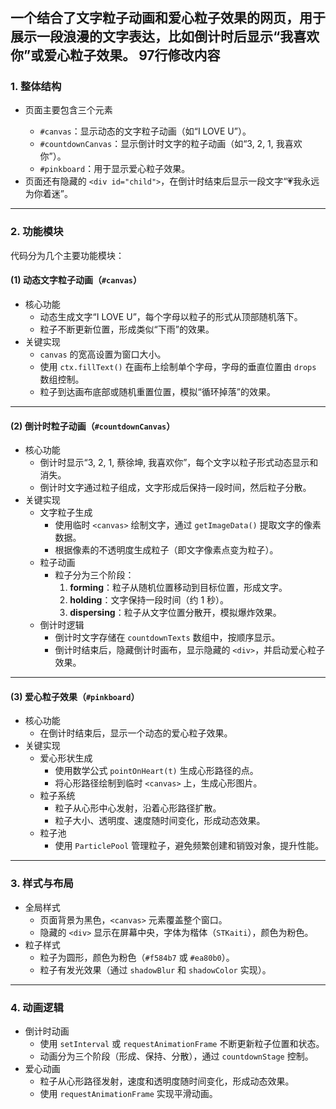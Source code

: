 # 

一个结合了**文字粒子动画**和**爱心粒子效果**的网页，用于展示一段浪漫的文字表达，比如倒计时后显示“我喜欢你”或爱心粒子效果。
97行修改内容
------

### **1. 整体结构**

- 页面主要包含三个<canvas>元素
  - `#canvas`：显示动态的文字粒子动画（如“I LOVE U”）。
  - `#countdownCanvas`：显示倒计时文字的粒子动画（如“3, 2, 1, 我喜欢你”）。
  - `#pinkboard`：用于显示爱心粒子效果。
- 页面还有隐藏的 `<div id="child">`，在倒计时结束后显示一段文字“💗我永远为你着迷”。

------

### **2. 功能模块**

代码分为几个主要功能模块：

#### **(1) 动态文字粒子动画（`#canvas`）**

- 核心功能
  - 动态生成文字“I LOVE U”，每个字母以粒子的形式从顶部随机落下。
  - 粒子不断更新位置，形成类似“下雨”的效果。
- 关键实现
  - `canvas` 的宽高设置为窗口大小。
  - 使用 `ctx.fillText()` 在画布上绘制单个字母，字母的垂直位置由 `drops` 数组控制。
  - 粒子到达画布底部或随机重置位置，模拟“循环掉落”的效果。

------

#### **(2) 倒计时粒子动画（`#countdownCanvas`）**

- 核心功能
  - 倒计时显示“3, 2, 1, 蔡徐坤, 我喜欢你”，每个文字以粒子形式动态显示和消失。
  - 倒计时文字通过粒子组成，文字形成后保持一段时间，然后粒子分散。
- 关键实现
  - 文字粒子生成
    - 使用临时 `<canvas>` 绘制文字，通过 `getImageData()` 提取文字的像素数据。
    - 根据像素的不透明度生成粒子（即文字像素点变为粒子）。
  - 粒子动画
    - 粒子分为三个阶段：
      1. **forming**：粒子从随机位置移动到目标位置，形成文字。
      2. **holding**：文字保持一段时间（约 1 秒）。
      3. **dispersing**：粒子从文字位置分散开，模拟爆炸效果。
  - 倒计时逻辑
    - 倒计时文字存储在 `countdownTexts` 数组中，按顺序显示。
    - 倒计时结束后，隐藏倒计时画布，显示隐藏的 `<div>`，并启动爱心粒子效果。

------

#### **(3) 爱心粒子效果（`#pinkboard`）**

- 核心功能
  - 在倒计时结束后，显示一个动态的爱心粒子效果。
- 关键实现
  - 爱心形状生成
    - 使用数学公式 `pointOnHeart(t)` 生成心形路径的点。
    - 将心形路径绘制到临时 `<canvas>` 上，生成心形图片。
  - 粒子系统
    - 粒子从心形中心发射，沿着心形路径扩散。
    - 粒子大小、透明度、速度随时间变化，形成动态效果。
  - 粒子池
    - 使用 `ParticlePool` 管理粒子，避免频繁创建和销毁对象，提升性能。

------

### **3. 样式与布局**

- 全局样式
  - 页面背景为黑色，`<canvas>` 元素覆盖整个窗口。
  - 隐藏的 `<div>` 显示在屏幕中央，字体为楷体（`STKaiti`），颜色为粉色。
- 粒子样式
  - 粒子为圆形，颜色为粉色（`#f584b7` 或 `#ea80b0`）。
  - 粒子有发光效果（通过 `shadowBlur` 和 `shadowColor` 实现）。

------

### **4. 动画逻辑**

- 倒计时动画
  - 使用 `setInterval` 或 `requestAnimationFrame` 不断更新粒子位置和状态。
  - 动画分为三个阶段（形成、保持、分散），通过 `countdownStage` 控制。
- 爱心动画
  - 粒子从心形路径发射，速度和透明度随时间变化，形成动态效果。
  - 使用 `requestAnimationFrame` 实现平滑动画。

